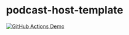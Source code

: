 # podcast-host-template

[![GitHub Actions Demo](https://github.com/lucasGlmt/ask-template/actions/workflows/github-actions-demo.yml/badge.svg)](https://github.com/lucasGlmt/ask-template/actions/workflows/github-actions-demo.yml)
